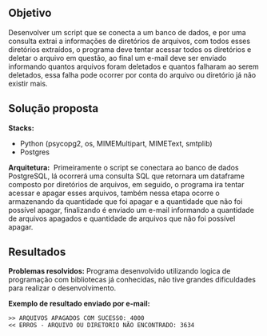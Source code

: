 ## Objetivo
Desenvolver um script que se conecta a um banco de dados, e por uma consulta extrai a informações de diretórios de arquivos, com todos esses diretórios extraídos, o programa deve tentar acessar todos os diretórios e deletar o arquivo em questão, ao final um e-mail deve ser enviado informando quantos arquivos foram deletados e quantos falharam ao serem deletados, essa falha pode ocorrer por conta do arquivo ou diretório já não existir mais.

## Solução proposta
<b>Stacks:</b> 
- Python (psycopg2, os, MIMEMultipart, MIMEText, smtplib)
- Postgres

<b>Arquitetura:</b>  Primeiramente o script se conectara ao banco de dados PostgreSQL, lá ocorrerá uma consulta SQL que retornara um dataframe composto por diretórios de arquivos, em seguido, o programa ira tentar acessar e apagar esses arquivos, também nessa etapa ocorre o armazenando da quantidade que foi apagar e a quantidade que não foi possível  apagar, finalizando é enviado um e-mail informando a quantidade de arquivos apagados e quantidade de arquivos que não foi possível apagar.


## Resultados
<b>Problemas resolvidos:</b> Programa desenvolvido utilizando logica de programação com bibliotecas já conhecidas, não tive grandes dificuldades para realizar o desenvolvimento.


<b>Exemplo de resultado enviado por e-mail:</b>
```
>> ARQUIVOS APAGADOS COM SUCESSO: 4000 
<< ERROS - ARQUIVO OU DIRETORIO NÃO ENCONTRADO: 3634
```
